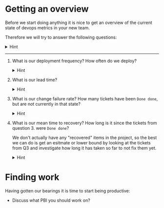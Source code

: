 
# Getting an overview

Before we start doing anything it is nice to get an overview of the current
state of devops metrics in your new team.

Therefore we will try to answer the following questions:

<details>
  <summary>Hint</summary>

  Not all of the  questions below can be answered with queries alone.
</details>

----------

1. What is our deployment frequency? How often do we deploy?

    <details>
      <summary>Hint</summary>

    There is a ticket for every time we have deployed.
    </details>

2. What is our lead time?

    <details>
      <summary>Hint</summary>

    Create a query to show the columns `Created Date`, and `State Change Date`
    or `Closed Date` for tickets that are `Done done`.
    </details>

3. What is our change failure rate? How many tickets have been `Done done`, but
   are not currently in that state?

    <details>
      <summary>Hint</summary>

    There is a query operator called "Was Ever".
    </details>

4. What is our mean time to recovery? How long is it since the tickets from
   question 3. were `Done done`?

   We don't actually have any "recovered" items in the project, so the best we
   can do is get an esitmate or lower bound by looking at the tickets from Q3
   and investigate how long it has taken so far to not fix them yet.

    <details>
      <summary>Hint</summary>

    Open them and examine their history to find out when they were first `Done done`
    and when they were.
    </details>

# Finding work

Having gotten our bearings it is time to start being productive:

- Discuss what PBI you should work on?
